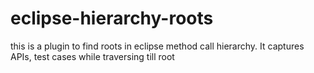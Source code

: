 # eclipse-hierarchy-roots
this is a plugin to find roots in eclipse method call hierarchy. It captures APIs, test cases while traversing till root
